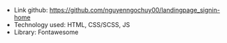 - Link github: https://github.com/nguyenngochuy00/landingpage_signin-home
- Technology used: HTML, CSS/SCSS, JS
- Library: Fontawesome
